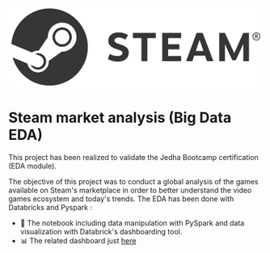 ![alt text](Steam_logo.jpg)

# Steam market analysis (Big Data EDA)

This project has been realized to validate the Jedha Bootcamp certification (EDA module).

The objective of this project was to conduct a global analysis of the games available on Steam's marketplace in order to better understand the video games ecosystem and today's trends.
The EDA has been done with Databricks and Pyspark :

- 🚀 The notebook including data manipulation with PySpark and data visualization with Databrick's dashboarding tool.
- 📊 The related dashboard just [here](https://databricks-prod-cloudfront.cloud.databricks.com/public/4027ec902e239c93eaaa8714f173bcfc/3807492892933352/2124351646746160/3799828688559714/latest.html)
